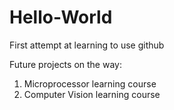 # Hello-World
First attempt at learning to use github

Future projects on the way:
1. Microprocessor learning course
2. Computer Vision learning course
